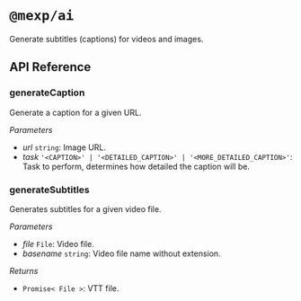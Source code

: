 # `@mexp/ai`

Generate subtitles (captions) for videos and images.

## API Reference

<!-- START TOKEN(Autogenerated API docs) -->

### generateCaption

Generate a caption for a given URL.

_Parameters_

-   _url_ `string`: Image URL.
-   _task_ `'<CAPTION>' | '<DETAILED_CAPTION>' | '<MORE_DETAILED_CAPTION>'`: Task to perform, determines how detailed the caption will be.

### generateSubtitles

Generates subtitles for a given video file.

_Parameters_

-   _file_ `File`: Video file.
-   _basename_ `string`: Video file name without extension.

_Returns_

-   `Promise< File >`: VTT file.


<!-- END TOKEN(Autogenerated API docs) -->
